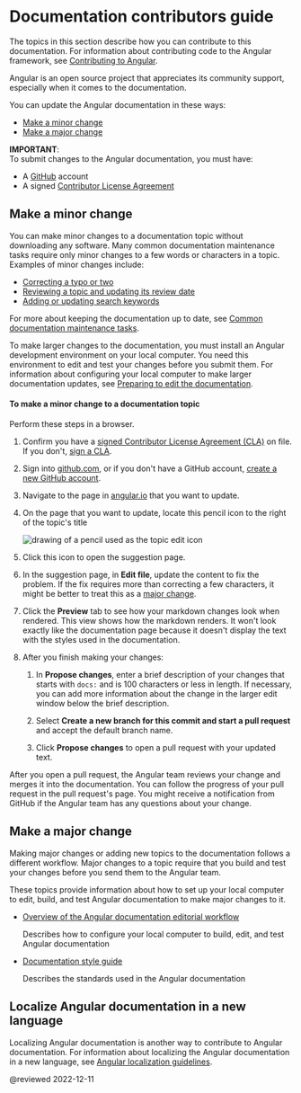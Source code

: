 # Documentation contributors guide

<!-- markdownLint-disable MD001 -->

The topics in this section describe how you can contribute to this documentation.
For information about contributing code to the Angular framework, see [Contributing to Angular][GithubAngularAngularBlobMainContributingMd].

Angular is an open source project that appreciates its community support, especially when it comes to the documentation.

You can update the Angular documentation in these ways:

* [Make a minor change][AioGuideContributorsGuideOverviewMakeAMinorChange]
* [Make a major change][AioGuideContributorsGuideOverviewMakeAMajorChange]

<div class="alert is-important">

**IMPORTANT**:<br />
To submit changes to the Angular documentation, you must have:

* A [GitHub][GithubMain] account
* A signed [Contributor License Agreement][GithubAngularAngularBlobMainContributingMdSigningTheCla]

</div>

## Make a minor change

You can make minor changes to a documentation topic without downloading any software.
Many common documentation maintenance tasks require only minor changes to a few words or characters in a topic.
Examples of minor changes include:

* [Correcting a typo or two][AioGuideContributorGuideOverviewToMakeAMinorChangeToADocumentationTopic]
* [Reviewing a topic and updating its review date][AioGuideReviewingContentUpdateTheLastReviewedDate]
* [Adding or updating search keywords][AioGuideUpdatingSearchKeywords]

For more about keeping the documentation up to date, see [Common documentation maintenance tasks][AioGuideDocTasks].

To make larger changes to the documentation, you must install an Angular development environment on your local computer.
You need this environment to edit and test your changes before you submit them.
For information about configuring your local computer to make larger documentation updates, see [Preparing to edit the documentation][AioGuideDocPrepareToEdit].

<!-- markdownLint-disable MD033 -->

#### To make a minor change to a documentation topic

Perform these steps in a browser.

1. Confirm you have a [signed Contributor License Agreement (CLA)][GoogleDeveloperClaClas] on file.
   If you don't, [sign a CLA][GithubAngularAngularBlobMainContributingMdSigningTheCla].

1. Sign into [github.com][GithubMain], or if you don't have a GitHub account, [create a new GitHub account][GithubJoin].

1. Navigate to the page in [angular.io][AngularMain] that you want to update.

1. On the page that you want to update, locate this pencil icon to the right of the topic's title

   <div class="lightbox">

   <img alt="drawing of a pencil used as the topic edit icon" src="generated/images/guide/contributors-guide/edit-icon.png">

   </div>

1. Click this icon to open the suggestion page.

1. In the suggestion page, in **Edit file**, update the content to fix the problem.
   If the fix requires more than correcting a few characters, it might be better to treat this as a [major change][AioGuideContributorsGuideOverviewMakeAMajorChange].

1. Click the **Preview** tab to see how your markdown changes look when rendered.
   This view shows how the markdown renders.
   It won't look exactly like the documentation page because it doesn't display the text with the styles used in the documentation.

1. After you finish making your changes:

   1. In **Propose changes**, enter a brief description of your changes that starts with `docs:` and is 100 characters or less in length.
      If necessary, you can add more information about the change in the larger edit window below the brief description.

   1. Select **Create a new branch for this commit and start a pull request** and accept the default branch name.

   1. Click **Propose changes** to open a pull request with your updated text.

After you open a pull request, the Angular team reviews your change and merges it into the documentation.
You can follow the progress of your pull request in the pull request's page.
You might receive a notification from GitHub if the Angular team has any questions about your change.

## Make a major change

Making major changes or adding new topics to the documentation follows a different workflow.
Major changes to a topic require that you build and test your changes before you send them to the Angular team.

These topics provide information about how to set up your local computer to edit, build, and test Angular documentation to make major changes to it.

* [Overview of the Angular documentation editorial workflow][AioGuideDocUpdateOverview]

  Describes how to configure your local computer to build, edit, and test Angular documentation

* [Documentation style guide][AioGuideDocStyleGuide]

  Describes the standards used in the Angular documentation

## Localize Angular documentation in a new language

Localizing Angular documentation is another way to contribute to Angular documentation.
For information about localizing the Angular documentation in a new language, see [Angular localization guidelines][AioGuideLocalizingAngular].

<!-- links -->

[AioGuideContributorsGuideOverviewMakeAMajorChange]: guide/contributors-guide-overview#make-a-major-change "Make a major change - Documentation contributors guide | Angular"

[AioGuideContributorsGuideOverviewMakeAMinorChange]: guide/contributors-guide-overview#make-a-minor-change "Make a minor change - Documentation contributors guide | Angular"

[AioGuideContributorGuideOverviewToMakeAMinorChangeToADocumentationTopic]: guide/contributors-guide-overview#to-make-a-minor-change-to-a-documentation-topic "To make a minor change to a documentation topic - Documentation contributors guide | Angular"

[AioGuideDocPrepareToEdit]: guide/doc-prepare-to-edit "Preparing to edit documentation | Angular"

[AioGuideDocStyleGuide]: guide/docs-style-guide "Angular documentation style guide | Angular"

[AioGuideDocTasks]: guide/doc-tasks "Common documentation maintenance tasks | Angular"

[AioGuideDocUpdateOverview]: guide/doc-update-overview "Overview of Angular documentation editing | Angular"

[AioGuideLocalizingAngular]: guide/localizing-angular "Angular documentation style guide | Angular"

[AioGuideReviewingContentUpdateTheLastReviewedDate]: guide/reviewing-content#update-the-last-reviewed-date "Update the last reviewed date - Test a documentation update | Angular"

[AioGuideUpdatingSearchKeywords]: guide/updating-search-keywords "Updating search keywords | Angular"

<!-- external links -->

[AngularMain]: https://angular.io "Angular"

[GithubAngularAngularBlobMainContributingMd]: https://github.com/angular/angular/blob/main/CONTRIBUTING.md "Contributing to Angular | angular/angular | GitHub"

[GithubAngularAngularBlobMainContributingMdSigningTheCla]: https://github.com/angular/angular/blob/main/CONTRIBUTING.md#-signing-the-cla "Signing the CLA - Contributing to Angular | angular/angular | GitHub"

[GithubMain]: https://github.com "GitHub"

[GithubJoin]: https://github.com/join "Join GitHub | GitHub"

[GoogleDeveloperClaClas]: https://cla.developers.google.com/clas "Contributor License Agreements | Google Open Source"

<!--end links -->

@reviewed 2022-12-11
